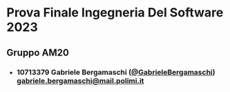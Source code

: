 # Prova Finale Ingegneria Del Software 2023
## Gruppo AM20

- ### 10713379  Gabriele Bergamaschi ([@GabrieleBergamaschi](https://github.com/GabrieleBergamaschi)) <br>gabriele.bergamaschi@mail.polimi.it
